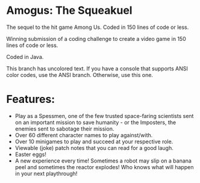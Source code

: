 # Amogus: The Squeakuel
The sequel to the hit game Among Us. Coded in 150 lines of code or less.

Winning submission of a coding challenge to create a video game in 150 lines of code or less.

Coded in Java.

This branch has uncolored text. If you have a console that supports ANSI color codes, use the ANSI branch. Otherwise, use this one.


# Features:
- Play as a Spessmen, one of the few trusted space-faring scientists sent on an important mission to save humanity - or the Imposters, the enemies sent to sabotage their mission.
- Over 60 different character names to play against/with.
- Over 10 minigames to play and succeed at your respective role.
- Viewable (joke) patch notes that you can read for a good laugh.
- Easter eggs!
- A new experience every time! Sometimes a robot may slip on a banana peel and sometimes the reactor explodes! Who knows what will happen in your next playthrough!
